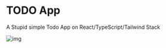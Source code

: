 # TODO App

A Stupid simple Todo App on React/TypeScript/Tailwind Stack

![img](./screenshots/screenshot.png)

